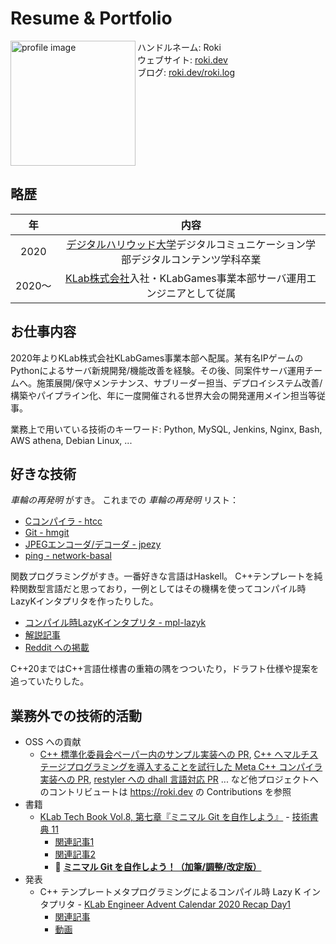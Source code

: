 # Resume & Portfolio

<img src="https://avatars.githubusercontent.com/u/1241783?s=400&u=dee28487989ded5b417672468b4b942d00abde1b" width="200" alt="profile image" align="left" />
<ul style="list-style:none;">
    <li>ハンドルネーム: Roki</li>
    <li>ウェブサイト: <a href="https://roki.dev">roki.dev</a></li>
    <li>ブログ: <a href="https://roki.dev/roki.log">roki.dev/roki.log</a></li>
</ul>

<br clear="left">

## 略歴

| 年 | 内容 |
| :--: | :--: |
| 2020 | [デジタルハリウッド大学](https://www.dhw.ac.jp/)デジタルコミュニケーション学部デジタルコンテンツ学科卒業 |
| 2020〜 | [KLab株式会社](https://www.klab.com/jp/)入社・KLabGames事業本部サーバ運用エンジニアとして従属 |

## お仕事内容

2020年よりKLab株式会社KLabGames事業本部へ配属。某有名IPゲームのPythonによるサーバ新規開発/機能改善を経験。その後、同案件サーバ運用チームへ。施策展開/保守メンテナンス、サブリーダー担当、デプロイシステム改善/構築やパイプライン化、年に一度開催される世界大会の開発運用メイン担当等従事。

業務上で用いている技術のキーワード: Python, MySQL, Jenkins, Nginx, Bash, AWS athena, Debian Linux, ...

## 好きな技術

_車輪の再発明_ がすき。
これまでの _車輪の再発明_ リスト：
- [Cコンパイラ - htcc](https://github.com/falgon/htcc)
- [Git - hmgit](https://github.com/falgon/hmgit)
- [JPEGエンコーダ/デコーダ - jpezy](https://github.com/falgon/jpezy)
- [ping - network-basal](https://github.com/falgon/network-basal)

関数プログラミングがすき。一番好きな言語はHaskell。
C++テンプレートを純粋関数型言語だと思っており，一例としてはその機構を使ってコンパイル時LazyKインタプリタを作ったりした。
- [コンパイル時LazyKインタプリタ - mpl-lazyk](https://github.com/falgon/mpl-lazyk)
- [解説記事](https://roki.dev/roki.log/2020/12/16/CompileTimeLazyKWithCXXTemplateMetaProgramming/index.html)
- [Reddit への掲載](https://www.reddit.com/r/cpp/comments/kt72dz/lazy_k_interpreter_in_c_template_metaprogramming/)

C++20まではC++言語仕様書の重箱の隅をつついたり，ドラフト仕様や提案を追っていたりした。

## 業務外での技術的活動

- OSS への貢献
    - [C++ 標準化委員会ペーパー内のサンプル実装への PR](https://github.com/PeterSommerlad/SC22WG21_Papers/pull/5), [C++ へマルチステージプログラミングを導入することを試行した Meta C++ コンパイラ実装への PR](https://github.com/meta-cpp/clang/pull/1), [restyler への dhall 言語対応 PR](https://github.com/restyled-io/restylers/pull/96) ... など他プロジェクトへのコントリビュートは <https://roki.dev> の Contributions を参照
- 書籍
    - [KLab Tech Book Vol.8, 第七章『ミニマル Git を自作しよう』](https://techbookfest.org/product/6185615265628160) - [技術書典 11](https://techbookfest.org/event/tbf11)
        - [関連記事1](https://roki.dev/roki.log/2021/07/10/SelfMadeTinyGit/index.html)
        - [関連記事2](https://www.klab.com/jp/blog/tech/2021/tbf11.html)
        - :star2: **[ミニマル Git を自作しよう！（加筆/調整/改定版）](https://note.com/_roki/)**
- 発表
    - C++ テンプレートメタプログラミングによるコンパイル時 Lazy K インタプリタ - [KLab Engineer Advent Calendar 2020 Recap Day1](https://klab-fukuoka-meetup.connpass.com/event/199452/)
        - [関連記事](https://roki.dev/roki.log/2020/12/16/CompileTimeLazyKWithCXXTemplateMetaProgramming/index.html)
        - [動画](https://www.youtube.com/watch?v=OTYsKSZNbZc&feature=emb_title&ab_channel=klab_tech)
